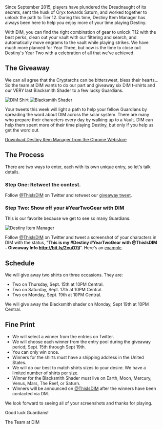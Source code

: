 Since September 2015, players have plundered the Dreadnaught of its secrets, sent the husk of Oryx towards Saturn, and worked together to unlock the path to Tier 12.  During this time, Destiny Item Manager has always been here to help you enjoy more of your time playing Destiny. 

With DIM, you can find the right combination of gear to unlock T12 with the best perks, clean out your vault with our filtering and search, and automatically move engrams to the vault while playing strikes. We have much more planned for Year Three, but now is the time to close out Destiny's Year Two with a celebration of all that we've achieved.

## The Giveaway

We can all agree that the Cryptarchs can be bittersweet, bless their hearts... So the team at DIM wants to do our part and giveaway six DIM t-shirts and our VERY last Blacksmith Shader to a few lucky Guardians. 

![DIM Shirt](http://i.imgur.com/0cEPoNtb.jpg) ![Blacksmith Shader](http://i.imgur.com/SU2SDxVb.jpg)

Your tweets this week will light a path to help your fellow Guardians by spreading the word about DIM across the solar system. There are many who prepare their characters every day by walking up to a Vault. DIM can help them spent more of their time playing Destiny, but only if you help us get the word out. 

[Download Destiny Item Manager from the Chrome Webstore](https://chrome.google.com/webstore/detail/destiny-item-manager/apghicjnekejhfancbkahkhdckhdagna)

## The Process

There are two ways to enter, each with its own unique entry, so let's talk details.

### Step One: Retweet the contest.
Follow [@ThisIsDIM](http://twitter.com/ThisIsDIM) on Twitter and retweet our [giveaway tweet](https://twitter.com/intent/retweet?tweet_id=639234613068603392).

### Step Two: Show off your #YearTwoGear with DIM
This is our favorite because we get to see so many Guardians. 

![Destiny Item Manager](http://i.imgur.com/BW4g0ggm.png)

Follow [@ThisIsDIM](http://twitter.com/ThisIsDIM) on Twitter and tweet a screenshot of your characters in DIM with the status, "**This is my #Destiny #YearTwoGear with @ThisIsDIM - Giveaway Info http://bit.ly/2cuO7jI**".  Here's an [example](https://twitter.com/RickCasey/status/639234613068603392).

## Schedule

We will give away two shirts on three occasions.  They are:

* Two on Thursday, Sept. 15th at 10PM Central. 
* Two on Saturday, Sept. 17th at 10PM Central.  
* Two on Monday, Sept. 19th at 10PM Central.

We will give away the Blacksmith shader on Monday, Sept 19th at 10PM Central.

## Fine Print
* We will select a winner from the entries on Twitter. 
* We will choose each winner from the entry pool during the giveaway period, Sept. 15th through Sept 19th. 
* You can only win once.
* Winners for the shirts must have a shipping address in the United States.
* We will do our best to match shirts sizes to your desire.  We have a limited number of shirts per size.
* Winner for the Blacksmith Shader must live on Earth, Moon, Mercury, Venus, Mars, The Reef, or Saturn.
* Winners will be announced on [@ThisIsDIM](http://twitter.com/ThisIsDIM) after the winners have been contacted via DM.

We look forward to seeing all of your screenshots and thanks for playing.

Good luck Guardians!

The Team at DIM